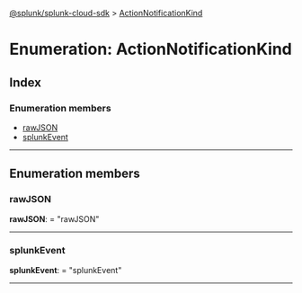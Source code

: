 [@splunk/splunk-cloud-sdk](../README.md) > [ActionNotificationKind](../enums/actionnotificationkind.md)

# Enumeration: ActionNotificationKind

## Index

### Enumeration members

* [rawJSON](actionnotificationkind.md#rawjson)
* [splunkEvent](actionnotificationkind.md#splunkevent)

---

## Enumeration members

<a id="rawjson"></a>

###  rawJSON

**rawJSON**:  = "rawJSON"

___
<a id="splunkevent"></a>

###  splunkEvent

**splunkEvent**:  = "splunkEvent"

___


